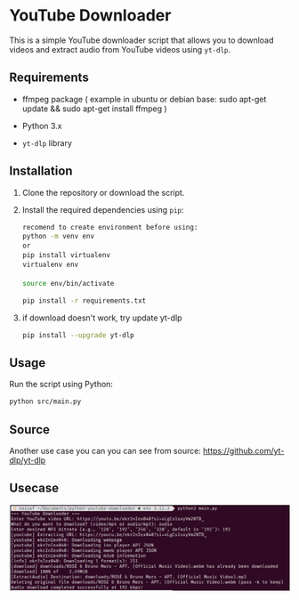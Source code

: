 # YouTube Downloader

This is a simple YouTube downloader script that allows you to download videos and extract audio from YouTube videos using `yt-dlp`.

## Requirements
- ffmpeg package ( 
    example in ubuntu or debian base:
        sudo apt-get update && sudo apt-get install ffmpeg
    )

- Python 3.x
- `yt-dlp` library

## Installation

1. Clone the repository or download the script.
2. Install the required dependencies using `pip`:

    ```sh
    recomend to create environment before using:
    python -m venv env
    or
    pip install virtualenv
    virtualenv env
    
    source env/bin/activate
    ```

    ```sh
    pip install -r requirements.txt
    ```

3. if download doesn't work, try update yt-dlp
    ```sh
    pip install --upgrade yt-dlp
    ```

## Usage

Run the script using Python:

```sh
python src/main.py
```

## Source

Another use case you can you can see from source:
https://github.com/yt-dlp/yt-dlp

## Usecase

![Alt text](usecase/usecase-audio.png)